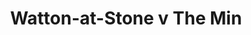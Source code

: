 ---
year: 1991
serialNumber: "0141" 
game: "Watton-at-Stone"
title: "Watton-at-Stone v The Min"
gameLocation: "The Meadow"
gameDate: "/1991"
shortReport: ""
result: ""
resultType: ""
type: "game"
---
